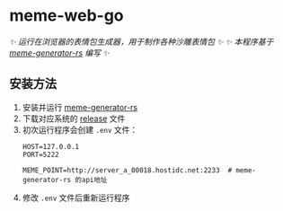 
# meme-web-go

_✨ 运行在浏览器的表情包生成器，用于制作各种沙雕表情包 ✨_
_✨ 本程序基于 [meme-generator-rs](https://github.com/MemeCrafters/meme-generator-rs) 编写 ✨_

## 安装方法

1. 安装并运行 [meme-generator-rs](https://github.com/MemeCrafters/meme-generator-rs) 
2. 下载对应系统的 [release](https://github.com/zouXH-god/meme-web-go/releases) 文件
3. 初次运行程序会创建 `.env` 文件：
    ```env
    HOST=127.0.0.1 
    PORT=5222
    
    MEME_POINT=http://server_a_00018.hostidc.net:2233  # meme-generator-rs 的api地址
    ```
4. 修改 `.env` 文件后重新运行程序

